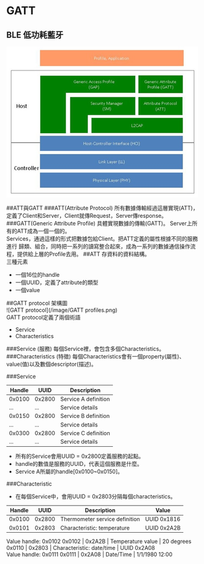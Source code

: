 # GATT
## BLE 低功耗藍牙
![BLE](/image/BLE-training.jpg)

##ATT與GATT
###ATT(Attribute Protocol)
所有數據傳輸經過這層實現(ATT)，定義了Client和Server，Client就傳Request，Server傳response。
###GATT(Generic Attribute Profile)
具體實現數據的傳輸(GATT)。 Server上所有的ATT成為一個一個的。   
Services，通過這樣的形式把數據包給Client。把ATT定義的屬性根據不同的服務進行 歸類、組合，同時把一系列的讀寫整合起來，成為一系列的數據通信操作流程，提供給上層的Profile去用。
##ATT
存資料的資料結構。   
三種元素   
- 一個16位的handle   
- 一個UUID，定義了attribute的類型   
- 一個value

##GATT protocol
架構圖   
![GATT protocol](/image/GATT profiles.png)   
GATT protocol定義了兩個術語
- Service
- Characteristics   

###Service (服務)
每個Service裡，會包含多個Characteristics。
###Characteristics (特徵)
每個Characteristics會有一個property(屬性)、value(值)以及數個descriptor(描述)。

###Service

Handle | UUID | Description
---------| --------- | ---------
0x0100 | 0x2800 | Service A definition
... | ... | Service details
0x0150 | 0x2800 | Service B definition
... | ... | Service details
0x0300 | 0x2800 | Service C definition
... | ... | Service details


- 所有的Service會用UUID = 0x2800定義服務的起點。
- handle的數值是服務的UUID，代表這個服務是什麼。
- Service A所屬的handle[0x0100~0x0150]。

###Characteristic
- 在每個Service中，會用UUID = 0x2803分隔每個characteristics。

Handle | UUID | Description | Value
---------| --------- | --------- | ---------
0x0100 | 0x2800 | Thermometer service definition | UUID 0x1816
0x0101 | 0x2803	| Characteristic: temperature | UUID 0x2A2B   
Value handle: 0x0102
0x0102 | 0x2A2B | Temperature value | 20 degrees
0x0110 | 0x2803 | Characteristic: date/time | UUID 0x2A08   
Value handle: 0x0111
0x0111 | 0x2A08 | Date/Time | 1/1/1980 12:00